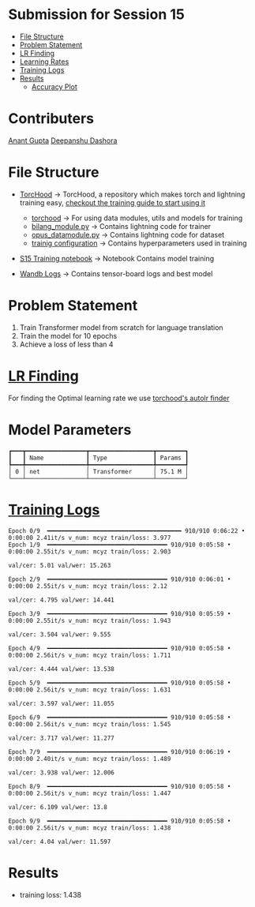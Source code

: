 # Submission for Session 15

- [File Structure](#File-Structure)
- [Problem Statement](#Problem-Statement)
- [LR Finding](#LR-Finding)
- [Learning Rates](#Learning-Rates)
- [Training Logs](#Training-Logs)
- [Results](#Results)
  * [Accuracy Plot](#Accuracy-Plot)


# Contributers

[Anant Gupta](https://github.com/anantgupta129)
[Deepanshu Dashora](https://github.com/deepanshudashora/)

# File Structure

* [TorcHood](https://github.com/anantgupta129/TorcHood/tree/main) -> TorcHood, a repository which makes torch and lightning training easy, [checkout the training guide to start using it](https://github.com/anantgupta129/TorcHood/tree/main/docs)

  * [torchood](https://github.com/anantgupta129/TorcHood/tree/main/torchood) -> For using data modules, utils and models for training
  * [bilang_module.py](https://github.com/anantgupta129/TorcHood/blob/main/torchood/models/bilang_module.py) -> Contains lightning code for trainer
  * [opus_datamodule.py](https://github.com/anantgupta129/TorcHood/blob/main/torchood/data/opus_datamodule.py) -> Contains lightning code for dataset
  * [trainig configuration](https://github.com/anantgupta129/TorcHood/blob/main/torchood/configs/bilang_config.py) -> Contains hyperparameters used in training
* [S15 Training notebook](train.ipynb) -> Notebook Contains model training
* [Wandb Logs](https://wandb.ai/anantgupta129/Transformers-BiLang/workspace?workspace=user-anantgupta129) -> Contains tensor-board logs and best model

# Problem Statement

1. Train Transformer model from scratch for language translation
2. Train the model for 10 epochs
3. Achieve a loss of less than 4

# [LR Finding](https://github.com/anantgupta129/TorcHood/tree/main/torchood/utils)

For finding the Optimal learning rate we use [torchood&#39;s autolr finder](https://github.com/anantgupta129/TorcHood/blob/main/torchood/utils/helper.py)

# Model Parameters

``````
┏━━━┳━━━━━━━━━━━━━━━━━┳━━━━━━━━━━━━━━━━━━┳━━━━━━━━┓
┃   ┃ Name            ┃ Type             ┃ Params ┃
┡━━━╇━━━━━━━━━━━━━━━━━╇━━━━━━━━━━━━━━━━━━╇━━━━━━━━┩
│ 0 │ net             │ Transformer      │ 75.1 M │
└───┴─────────────────┴──────────────────┴────────┘

``````


# [Training Logs](https://github.com/deepanshudashora/ERAV1/blob/master/session12/csv_logs_training/lightning_logs/version_0/metrics.csv)

```
Epoch 0/9  ━━━━━━━━━━━━━━━━━━━━━━━━━━━━━━━━━━━━━━ 910/910 0:06:22 • 0:00:00 2.41it/s v_num: mcyz train/loss: 3.977 
Epoch 1/9  ━━━━━━━━━━━━━━━━━━━━━━━━━━━━━━━━━━ 910/910 0:05:58 • 0:00:00 2.55it/s v_num: mcyz train/loss: 2.903     
                                                                                 val/cer: 5.01 val/wer: 15.263     
                                                                                                     
Epoch 2/9  ━━━━━━━━━━━━━━━━━━━━━━━━━━━━━━━━━━ 910/910 0:06:01 • 0:00:00 2.55it/s v_num: mcyz train/loss: 2.12      
                                                                                 val/cer: 4.795 val/wer: 14.441    
                                                                                                     
Epoch 3/9  ━━━━━━━━━━━━━━━━━━━━━━━━━━━━━━━━━━ 910/910 0:05:59 • 0:00:00 2.55it/s v_num: mcyz train/loss: 1.943     
                                                                                 val/cer: 3.504 val/wer: 9.555     
                                                                                                     
Epoch 4/9  ━━━━━━━━━━━━━━━━━━━━━━━━━━━━━━━━━━ 910/910 0:05:58 • 0:00:00 2.56it/s v_num: mcyz train/loss: 1.711     
                                                                                 val/cer: 4.444 val/wer: 13.538    
                                                                                                     
Epoch 5/9  ━━━━━━━━━━━━━━━━━━━━━━━━━━━━━━━━━━ 910/910 0:05:58 • 0:00:00 2.56it/s v_num: mcyz train/loss: 1.631     
                                                                                 val/cer: 3.597 val/wer: 11.055    
                                                                                                     
Epoch 6/9  ━━━━━━━━━━━━━━━━━━━━━━━━━━━━━━━━━━ 910/910 0:05:58 • 0:00:00 2.56it/s v_num: mcyz train/loss: 1.545     
                                                                                 val/cer: 3.717 val/wer: 11.277    
                                                                                                     
Epoch 7/9  ━━━━━━━━━━━━━━━━━━━━━━━━━━━━━━━━━━ 910/910 0:06:19 • 0:00:00 2.40it/s v_num: mcyz train/loss: 1.489     
                                                                                 val/cer: 3.938 val/wer: 12.006    
                                                                                                     
Epoch 8/9  ━━━━━━━━━━━━━━━━━━━━━━━━━━━━━━━━━━ 910/910 0:05:58 • 0:00:00 2.56it/s v_num: mcyz train/loss: 1.447     
                                                                                 val/cer: 6.109 val/wer: 13.8      
                                                                                                     
Epoch 9/9  ━━━━━━━━━━━━━━━━━━━━━━━━━━━━━━━━━━ 910/910 0:05:58 • 0:00:00 2.56it/s v_num: mcyz train/loss: 1.438     
                                                                                 val/cer: 4.04 val/wer: 11.597

```

# Results

- training loss: 1.438

